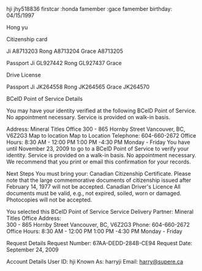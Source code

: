 hji
jhy518836
firstcar :honda
famember :gace
famember birthday: 04/15/1997

Hong yu


Citizenship card

Ji A8713203
Rong A8713204
Grace A8713205


Passport
Ji GL927442
Rong GL927437
Grace 

Drive License


Passport
Ji JK264558
Rong JK264565
Grace JK264570


BCeID Point of Service Details 	


You may have your identity verified at the following BCeID Point of Service. No appointment necessary. Service is provided on walk-in basis.

Address:	Mineral Titles Office
300 - 865 Hornby Street
Vancouver, BC, V6Z2G3
Map to location
Map to Location
Telephone:	604-660-2672
Office Hours:	8:30 AM - 12:00 PM 1:00 PM -4:30 PM Monday - Friday
You have until November 23, 2009 to go to a BCeID Point of Service to verify your identity. Service is provided on a walk-in basis. No appointment necessary.
We recommend that you print or email this confirmation for your records.


Next Steps
You must bring your:
Canadian Citizenship Certificate. Please note that the large commemorative documents of citizenship issued after February 14, 1977 will not be accepted.
Canadian Driver's Licence
All documents must be valid, e.g., not expired, soiled, worn or damaged. Photocopies will not be accepted.

You selected this BCeID Point of Service
Service Delivery Partner:	Mineral Titles Office
Address:	
300 - 865 Hornby Street
Vancouver, BC, V6Z2G3
Phone:	604-660-2672
Office Hours:	8:30 AM - 12:00 PM 1:00 PM -4:30 PM Monday - Friday

Request Details
Request Number:	67AA-DEDD-284B-CE94
Request Date:	September 24, 2009

Account Details
User ID:	hji
Known As:	harryji
Email:	harry@supere.ca